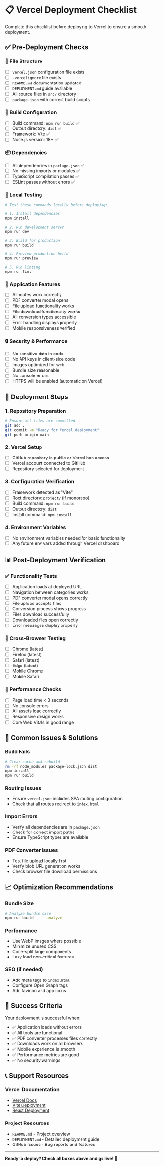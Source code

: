 # 📋 Vercel Deployment Checklist

Complete this checklist before deploying to Vercel to ensure a smooth deployment.

## ✅ Pre-Deployment Checks

### 📁 File Structure
- [ ] `vercel.json` configuration file exists
- [ ] `.vercelignore` file exists
- [ ] `README.md` documentation updated
- [ ] `DEPLOYMENT.md` guide available
- [ ] All source files in `src/` directory
- [ ] `package.json` with correct build scripts

### 🔧 Build Configuration
- [ ] Build command: `npm run build` ✅
- [ ] Output directory: `dist` ✅
- [ ] Framework: Vite ✅
- [ ] Node.js version: 18+ ✅

### 📦 Dependencies
- [ ] All dependencies in `package.json` ✅
- [ ] No missing imports or modules ✅
- [ ] TypeScript compilation passes ✅
- [ ] ESLint passes without errors ✅

### 🧪 Local Testing
```bash
# Test these commands locally before deploying:

# 1. Install dependencies
npm install

# 2. Run development server
npm run dev

# 3. Build for production
npm run build

# 4. Preview production build
npm run preview

# 5. Run linting
npm run lint
```

### 🎯 Application Features
- [ ] All routes work correctly
- [ ] PDF converter modal opens
- [ ] File upload functionality works
- [ ] File download functionality works
- [ ] All conversion types accessible
- [ ] Error handling displays properly
- [ ] Mobile responsiveness verified

### 🔒 Security & Performance
- [ ] No sensitive data in code
- [ ] No API keys in client-side code
- [ ] Images optimized for web
- [ ] Bundle size reasonable
- [ ] No console errors
- [ ] HTTPS will be enabled (automatic on Vercel)

## 🚀 Deployment Steps

### 1. Repository Preparation
```bash
# Ensure all files are committed
git add .
git commit -m "Ready for Vercel deployment"
git push origin main
```

### 2. Vercel Setup
- [ ] GitHub repository is public or Vercel has access
- [ ] Vercel account connected to GitHub
- [ ] Repository selected for deployment

### 3. Configuration Verification
- [ ] Framework detected as "Vite"
- [ ] Root directory: `project/` (if monorepo)
- [ ] Build command: `npm run build`
- [ ] Output directory: `dist`
- [ ] Install command: `npm install`

### 4. Environment Variables
- [ ] No environment variables needed for basic functionality
- [ ] Any future env vars added through Vercel dashboard

## 📊 Post-Deployment Verification

### ✅ Functionality Tests
- [ ] Application loads at deployed URL
- [ ] Navigation between categories works
- [ ] PDF converter modal opens correctly
- [ ] File upload accepts files
- [ ] Conversion process shows progress
- [ ] Files download successfully
- [ ] Downloaded files open correctly
- [ ] Error messages display properly

### 📱 Cross-Browser Testing
- [ ] Chrome (latest)
- [ ] Firefox (latest)
- [ ] Safari (latest)
- [ ] Edge (latest)
- [ ] Mobile Chrome
- [ ] Mobile Safari

### 🚀 Performance Checks
- [ ] Page load time < 3 seconds
- [ ] No console errors
- [ ] All assets load correctly
- [ ] Responsive design works
- [ ] Core Web Vitals in good range

## 🔧 Common Issues & Solutions

### Build Fails
```bash
# Clear cache and rebuild
rm -rf node_modules package-lock.json dist
npm install
npm run build
```

### Routing Issues
- Ensure `vercel.json` includes SPA routing configuration
- Check that all routes redirect to `index.html`

### Import Errors
- Verify all dependencies are in `package.json`
- Check for correct import paths
- Ensure TypeScript types are available

### PDF Converter Issues
- Test file upload locally first
- Verify blob URL generation works
- Check browser file download permissions

## 📈 Optimization Recommendations

### Bundle Size
```bash
# Analyze bundle size
npm run build -- --analyze
```

### Performance
- Use WebP images where possible
- Minimize unused CSS
- Code-split large components
- Lazy load non-critical features

### SEO (if needed)
- Add meta tags to `index.html`
- Configure Open Graph tags
- Add favicon and app icons

## 🎯 Success Criteria

Your deployment is successful when:
- ✅ Application loads without errors
- ✅ All tools are functional
- ✅ PDF converter processes files correctly
- ✅ Downloads work on all browsers
- ✅ Mobile experience is smooth
- ✅ Performance metrics are good
- ✅ No security warnings

## 📞 Support Resources

### Vercel Documentation
- [Vercel Docs](https://vercel.com/docs)
- [Vite Deployment](https://vitejs.dev/guide/build.html)
- [React Deployment](https://reactjs.org/docs/deployment.html)

### Project Resources
- `README.md` - Project overview
- `DEPLOYMENT.md` - Detailed deployment guide
- GitHub Issues - Bug reports and features

---

**Ready to deploy? Check all boxes above and go live! 🚀** 